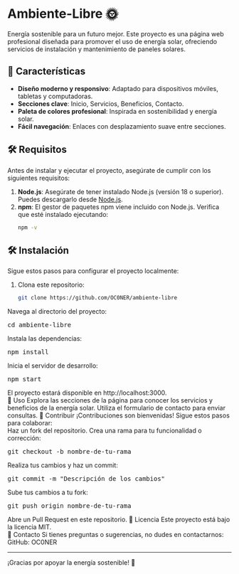 # Ambiente-Libre 🌞

Energía sostenible para un futuro mejor. Este proyecto es una página web profesional diseñada para promover el uso de energía solar, ofreciendo servicios de instalación y mantenimiento de paneles solares.

## 🚀 Características

- **Diseño moderno y responsivo**: Adaptado para dispositivos móviles, tabletas y computadoras.
- **Secciones clave**: Inicio, Servicios, Beneficios, Contacto.
- **Paleta de colores profesional**: Inspirada en sostenibilidad y energía solar.
- **Fácil navegación**: Enlaces con desplazamiento suave entre secciones.

## 🛠️ Requisitos

Antes de instalar y ejecutar el proyecto, asegúrate de cumplir con los siguientes requisitos:

1. **Node.js**: Asegúrate de tener instalado Node.js (versión 18 o superior). Puedes descargarlo desde [Node.js](https://nodejs.org/).
2. **npm**: El gestor de paquetes npm viene incluido con Node.js. Verifica que esté instalado ejecutando:
   ```bash
   npm -v
## 🛠️ Instalación

Sigue estos pasos para configurar el proyecto localmente:

1. Clona este repositorio:
   ```bash
   git clone https://github.com/OC0NER/ambiente-libre

Navega al directorio del proyecto:<pre>cd ambiente-libre </pre>
Instala las dependencias:<pre>npm install </pre>
Inicia el servidor de desarrollo:<pre>npm start </pre>
El proyecto estará disponible en http://localhost:3000.  
📖 Uso
Explora las secciones de la página para conocer los servicios y beneficios de la energía solar.
Utiliza el formulario de contacto para enviar consultas.
🤝 Contribuir
¡Contribuciones son bienvenidas! Sigue estos pasos para colaborar:  
Haz un fork del repositorio.
Crea una rama para tu funcionalidad o corrección:<pre>git checkout -b nombre-de-tu-rama </pre>
Realiza tus cambios y haz un commit:<pre>git commit -m "Descripción de los cambios" </pre>
Sube tus cambios a tu fork:<pre>git push origin nombre-de-tu-rama </pre>
Abre un Pull Request en este repositorio.
📜 Licencia
Este proyecto está bajo la licencia MIT.  
📧 Contacto
Si tienes preguntas o sugerencias, no dudes en contactarnos:
GitHub: OC0NER
<hr></hr> ¡Gracias por apoyar la energía sostenible! 🌱



